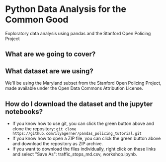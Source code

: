 # Python Data Analysis for the Common Good
Exploratory data analysis using pandas and the Stanford Open Policing Project

## What are we going to cover?

## What dataset are we using?
We'll be using the Maryland subset from the Stanford Open Policing Project, made available under the Open Data Commons Attribution License.

## How do I download the dataset and the jupyter notebooks?
- If you know how to use git, you can click the green button above and clone the repository:
`git clone https://github.com/ilyagerner/pandas_policing_tutorial.git`
- If you know how to open a ZIP file, you can click the green button above and download the repository as ZIP archive.
- If you want to download the files individually, right click on these links and select "Save As": traffic_stops_md.csv, workshop.ipynb.

